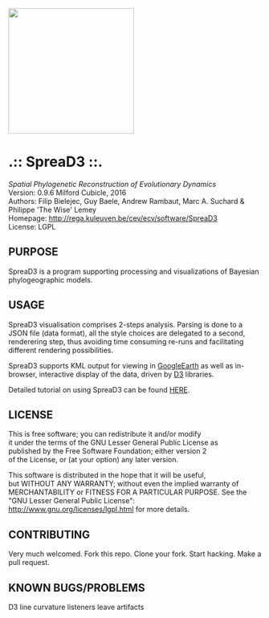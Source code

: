 <img src="http://rega.kuleuven.be/cev/ecv/software/spread3_files/h3n2.png/" height="250" align="center">

.:: SpreaD3 ::.
==============
*Spatial Phylogenetic Reconstruction of Evolutionary Dynamics* <br />
Version: 0.9.6 Milford Cubicle, 2016 <br />
Authors: Filip Bielejec, Guy Baele, Andrew Rambaut, Marc A. Suchard & Philippe 'The Wise' Lemey <br />
Homepage: http://rega.kuleuven.be/cev/ecv/software/SpreaD3 <br />
License: LGPL <br />

## PURPOSE
SpreaD3 is a program supporting processing and visualizations of Bayesian phylogeographic models.

## USAGE
SpreaD3 visualisation comprises 2-steps analysis. Parsing is done to a JSON file (data format), all the style choices are delegated to a second, renderering step, thus avoiding time consuming re-runs and facilitating different rendering possibilities. 

SpreaD3 supports KML output for viewing in [GoogleEarth](www.google.com/intl/pl/earth/) as well as in-browser, interactive display of the data, driven by [D3](www.d3js.org) libraries.

Detailed tutorial on using SpreaD3 can be found [HERE](http://rega.kuleuven.be/cev/ecv/software/SpreaD3_tutorial).

## LICENSE
  This is free software; you can redistribute it and/or modify <br />
  it under the terms of the GNU Lesser General Public License as <br />
  published by the Free Software Foundation; either version 2 <br />
  of the License, or (at your option) any later version. <br />
 
   This software is distributed in the hope that it will be useful, <br />
   but WITHOUT ANY WARRANTY; without even the implied warranty of <br />
   MERCHANTABILITY or FITNESS FOR A PARTICULAR PURPOSE.  See the <br />
   "GNU Lesser General Public License": http://www.gnu.org/licenses/lgpl.html for more details.


## CONTRIBUTING
Very much welcomed. Fork this repo. Clone your fork. Start hacking. Make a pull request.

## KNOWN BUGS/PROBLEMS
 D3 line curvature listeners leave artifacts



